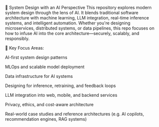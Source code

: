 
🧠 System Design with an AI Perspective
This repository explores modern system design through the lens of AI. It blends traditional software architecture with machine learning, LLM integration, real-time inference systems, and intelligent automation. Whether you're designing microservices, distributed systems, or data pipelines, this repo focuses on how to infuse AI into the core architecture—securely, scalably, and responsibly.

📌 Key Focus Areas:

AI-first system design patterns

MLOps and scalable model deployment

Data infrastructure for AI systems

Designing for inference, retraining, and feedback loops

LLM integration into web, mobile, and backend services

Privacy, ethics, and cost-aware architecture

Real-world case studies and reference architectures (e.g. AI copilots, recommendation engines, RAG systems)

